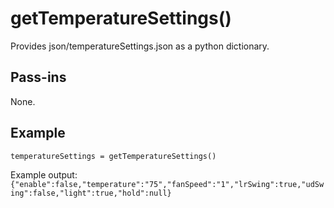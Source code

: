 # getTemperatureSettings()
Provides json/temperatureSettings.json as a python dictionary.

## Pass-ins
None.

## Example
`temperatureSettings = getTemperatureSettings()`

Example output:  
```{"enable":false,"temperature":"75","fanSpeed":"1","lrSwing":true,"udSwing":false,"light":true,"hold":null}```
